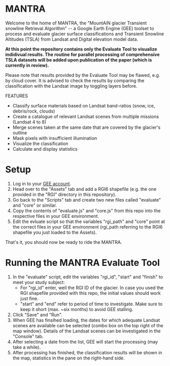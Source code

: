 # MANTRA
Welcome to the home of MANTRA, the "MountAiN glacier Transient snowline Retrieval Algorithm" -- a Google Earth Engine (GEE) toolset to process and evaluate glacier surface classifications and Transient Snowline Altitudes (TSLA) from Landsat and Digital elevation model data.

**At this point the repository contains only the Evaluate Tool to visualize indidivual results. The routine for parallel processing of comprehensive TSLA datasets will be added upon publication of the paper (which is currently in review).**

Please note that results provided by the Evaluate Tool may be flawed, e.g. by cloud cover. 
It is advised to check the results by comparing the classification with the Landsat image by toggling layers before.

FEATURES
- Classify surface materials based on Landsat band-ratios (snow, ice, debris/rock, clouds)
- Create a catalogue of relevant Landsat scenes from multiple missions (Landsat 4 to 8)
- Merge scenes taken at the same date that are covered by the glacier's outline
- Mask pixels with insufficient illumination
- Visualize the classification
- Calculate and display statistics


# Setup

1. Log in to your [GEE account](https://code.earthengine.google.com/).
2. Head over to the "Assets" tab and add a RGI6 shapefile (e.g. the one provided in the "RGI" directory in this repository).
3. Go back to the "Scripts" tab and create two new files called "evaluate" and "core" or similar.
4. Copy the contents of "evaluate.js" and "core.js" from this repo into the respective files in your GEE environment.
5. Edit the evluate script so that the variables "rgi_path" and "core" point at the correct files in your GEE environment (rgi_path referring to the RGI6 shapefile you just loaded to the Assets). 

That's it, you should now be ready to ride the MANTRA.

# Running the MANTRA Evaluate Tool
1. In the "evaluate" script, edit the variables "rgi_id", "start" and "finish" to meet your study subject:
    - For "rgi_id" enter, well the RGI ID of the glacier. In case you used the RGI shapefile provided with this repo, the initial values should work just fine.
    - "start" and "end" refer to period of time to investigate. Make sure to keep it short (max. ~six months) to avoid GEE stalling.
2. Click "Save" and "Run".
3. When GEE has finsihed loading, the dates for which adequate Landsat scenes are available can be selected (combo box on the top right of the map window). Details of the Landsat scenes can be investigated in the "Console" tab.
4. After selecting a date from the list, GEE will start the processing (may take a while).
5. After processing has finished, the classification results will be shown in the map, statistics in the pane on the right-hand side.

